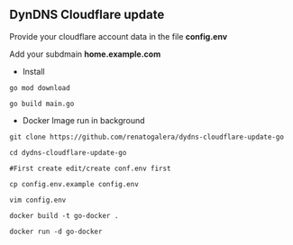 ## DynDNS Cloudflare update

Provide your cloudflare account data in the file **config.env**

Add your subdmain **home.example.com**

- Install

```
go mod download

go build main.go
```

- Docker Image run in background

```
git clone https://github.com/renatogalera/dydns-cloudflare-update-go 

cd dydns-cloudflare-update-go

#First create edit/create conf.env first

cp config.env.example config.env

vim config.env

docker build -t go-docker .

docker run -d go-docker
```
